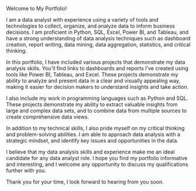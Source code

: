 Welcome to My Portfolio!

I am a data analyst with experience using a variety of tools and technologies to collect, organize, and analyze data to inform business decisions. I am proficient in Python, SQL, Excel, Power BI, and Tableau, and have a strong understanding of data analysis techniques such as dashboard creation, report writing, data mining, data aggregation, statistics, and critical thinking.

In this portfolio, I have included various projects that demonstrate my data analysis skills. You'll find links to dashboards and reports I've created using tools like Power BI, Tableau, and Excel. These projects demonstrate my ability to analyze and present data in a clear and visually appealing way, making it easier for decision makers to understand insights and take action.

I also include my work in programming languages ​​such as Python and SQL. These projects demonstrate my ability to extract valuable insights from large and complex data sets, and to combine data from multiple sources to create comprehensive data views.

In addition to my technical skills, I also pride myself on my critical thinking and problem-solving abilities. I am able to approach data analysis with a strategic mindset, and identify key issues and opportunities in the data.

I believe that my data analysis skills and experience make me an ideal candidate for any data analyst role. I hope you find my portfolio informative and interesting, and I welcome any opportunity to discuss my qualifications further with you.

Thank you for your time, I look forward to hearing from you soon.
